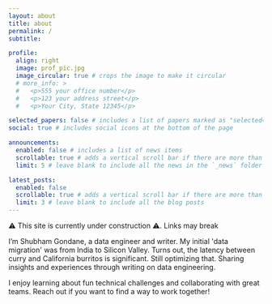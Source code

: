 ```yaml
---
layout: about
title: about
permalink: /
subtitle: 

profile:
  align: right
  image: prof_pic.jpg
  image_circular: true # crops the image to make it circular
  # more_info: >
  #   <p>555 your office number</p>
  #   <p>123 your address street</p>
  #   <p>Your City, State 12345</p>

selected_papers: false # includes a list of papers marked as "selected={true}"
social: true # includes social icons at the bottom of the page

announcements:
  enabled: false # includes a list of news items
  scrollable: true # adds a vertical scroll bar if there are more than 3 news items
  limit: 5 # leave blank to include all the news in the `_news` folder

latest_posts:
  enabled: false
  scrollable: true # adds a vertical scroll bar if there are more than 3 new posts items
  limit: 3 # leave blank to include all the blog posts
---
```

:warning: This site is currently under construction :warning:. Links may break

I’m Shubham Gondane, a data engineer and writer. My initial 'data migration' was from India to Silicon Valley. Turns out, the latency between curry and California burritos is significant. Still optimizing that. 
Sharing insights and experiences through writing on data engineering.

I enjoy learning about fun technical challenges and collaborating with great teams. Reach out if you want to find a way to work together!